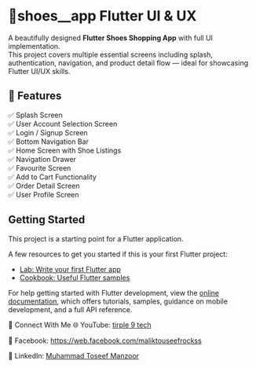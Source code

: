 # 👟shoes__app Flutter UI & UX
A beautifully designed **Flutter Shoes Shopping App** with full UI implementation.  
This project covers multiple essential screens including splash, authentication, navigation, and product detail flow — ideal for showcasing Flutter UI/UX skills.
## 🚀 Features

✅ Splash Screen  
✅ User Account Selection Screen  
✅ Login / Signup Screen  
✅ Bottom Navigation Bar  
✅ Home Screen with Shoe Listings  
✅ Navigation Drawer  
✅ Favourite Screen  
✅ Add to Cart Functionality  
✅ Order Detail Screen  
✅ User Profile Screen  


## Getting Started

This project is a starting point for a Flutter application.

A few resources to get you started if this is your first Flutter project:

- [Lab: Write your first Flutter app](https://docs.flutter.dev/get-started/codelab)
- [Cookbook: Useful Flutter samples](https://docs.flutter.dev/cookbook)

For help getting started with Flutter development, view the
[online documentation](https://docs.flutter.dev/), which offers tutorials,
samples, guidance on mobile development, and a full API reference.

🔗 Connect With Me
🌐 YouTube: [tirple 9 tech](https://www.youtube.com/channel/UCbX1gZSPdPAwRlIfbBF521Q)

📸 Facebook: https://web.facebook.com/maliktouseefrockss

💼 LinkedIn: [Muhammad Toseef Manzoor](https://www.linkedin.com/in/muhammadtoseef/)
